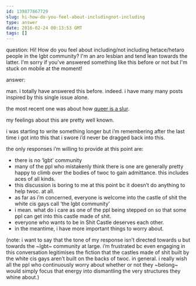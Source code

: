 ```yaml
---
id: 139877867729
slug: hi-how-do-you-feel-about-includingnot-including
type: answer
date: 2016-02-24 00:13:53 GMT
tags: []
---
```

question: Hi!  How do you feel about including/not including  hetace/hetaro people in the lgbt community? I'm an aro lesbian and tend lean towards the latter. I'm sorry if you've answered something like this before or not but I'm stuck on mobile at the moment!

answer: <p>man. i totally have answered this before. indeed. i have many many posts inspired by this single issue alone.</p><p>the most recent one was about how <a href="http://syx.pw/1UlnpJ2">queer is a slur</a>.</p><p>my feelings about this are pretty well known.&nbsp;</p><p>i was starting to write something longer but i’m remembering after the last time i got into this that i swore i’d never be dragged back into this.</p><p>the only responses i’m willing to provide at this point are:</p><ul><li>there is no&nbsp;‘lgbt’ community<br></li><li>many of the ppl who mistakenly think there is one are generally pretty happy to climb over the bodies of twoc to gain admittance. this includes aces of all kinds.</li><li>this discussion is boring to me at this point bc it doesn’t do anything to help twoc. at all.&nbsp;</li><li>as far as i’m concerned, everyone is welcome into the castle of shit the white cis gays call&nbsp;‘the lgbt community’</li><li>i mean. what do i care as one of the ppl being stepped on so that some ppl can get into this castle made of shit.</li><li>everyone who wants to be in Shit Castle deserves each other.</li><li>in the meantime, i have more important things to worry about.</li></ul><p>(note: i want to say that the tone of my response isn’t directed towards u but towards the ~lgbt~ community at large. i’m frustrated bc even engaging in this conversation legitimises the fiction that the castles made of shit built by the white cis gays aren’t built on the backs of twoc. in general. i really wish all the ppl who continuously worry about whether or not they ~belong~ would simply focus that energy into dismantling the very structures they whine about.)</p>